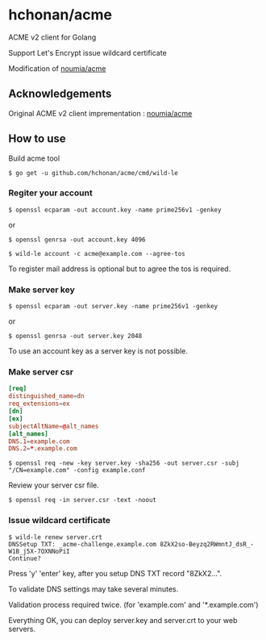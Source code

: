# hchonan/acme

ACME v2 client for Golang

Support Let's Encrypt issue wildcard certificate

Modification of
[noumia/acme](https://github.com/nomumia/acme)

## Acknowledgements

Original ACME v2 client imprementation : 
[noumia/acme](https://github.com/nomumia/acme)


## How to use

Build acme tool

```
$ go get -u github.com/hchonan/acme/cmd/wild-le
```

### Regiter your account

```
$ openssl ecparam -out account.key -name prime256v1 -genkey
```

or

```
$ openssl genrsa -out account.key 4096
```

```
$ wild-le account -c acme@example.com --agree-tos
```

To register mail address is optional but to agree the tos is required.


### Make server key

```
$ openssl ecparam -out server.key -name prime256v1 -genkey
```

or

```
$ openssl genrsa -out server.key 2048
```

To use an account key as a server key is not possible.


### Make server csr

```text:example.conf
[req]
distinguished_name=dn
req_extensions=ex
[dn]
[ex]
subjectAltName=@alt_names
[alt_names]
DNS.1=example.com
DNS.2=*.example.com
```

```
$ openssl req -new -key server.key -sha256 -out server.csr -subj "/CN=example.com" -config example.conf
```

Review your server csr file.

```
$ openssl req -in server.csr -text -noout
```

### Issue wildcard certificate

```
$ wild-le renew server.crt
DNSSetup TXT: _acme-challenge.example.com 8ZkX2so-Beyzq2RWmntJ_dsR_-W1B_j5X-7OXNNoPiI
Continue?
```

Press 'y' 'enter' key, after you setup DNS TXT record "8ZkX2...".

To validate DNS settings may take several minutes.

Validation process required twice. (for 'example.com' and '*.example.com')

Everything OK, you can deploy server.key and server.crt to your web servers.
